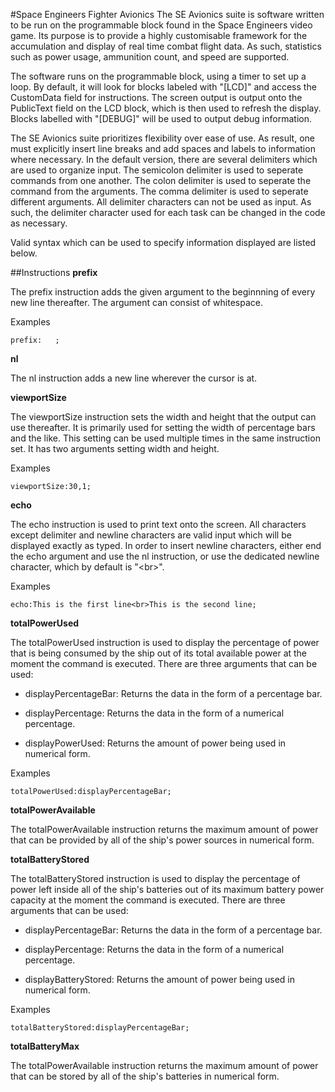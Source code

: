#Space Engineers Fighter Avionics
The SE Avionics suite is software written to be run on the programmable block found in the Space Engineers video game. Its purpose is to provide a highly customisable framework for the accumulation and display of real time combat flight data. As such, statistics such as power usage, ammunition count, and speed are supported.

The software runs on the programmable block, using a timer to set up a loop. By default, it will look for blocks labeled with "[LCD]" and access the CustomData field for instructions. The screen output is output onto the PublicText field on the LCD block, which is then used to refresh the display. Blocks labelled with "[DEBUG]" will be used to output debug information.

The SE Avionics suite prioritizes flexibility over ease of use. As result, one must explicitly insert line breaks and add spaces and labels to information where necessary. In the default version, there are several delimiters which are used to organize input. The semicolon delimiter is used to seperate commands from one another. The colon delimiter is used to seperate the command from the arguments. The comma delimiter is used to seperate different arguments. All delimiter characters can not be used as input. As such, the delimiter character used for each task can be changed in the code as necessary.

Valid syntax which can be used to specify information displayed are listed below.

##Instructions
**prefix**

The prefix instruction adds the given argument to the beginnning of every new line thereafter. The argument can consist of whitespace.

Examples
```
prefix:   ;
```

**nl**

The nl instruction adds a new line wherever the cursor is at.

**viewportSize**

The viewportSize instruction sets the width and height that the output can use thereafter. It is primarily used for setting the width of percentage bars and the like. This setting can be used multiple times in the same instruction set. It has two arguments setting width and height.

Examples
```
viewportSize:30,1;
```

**echo**

The echo instruction is used to print text onto the screen. All characters except delimiter and newline characters are valid input which will be displayed exactly as typed. In order to insert newline characters, either end the echo argument and use the nl instruction, or use the dedicated newline character, which by default is "\<br\>".

Examples
```
echo:This is the first line<br>This is the second line;
```

**totalPowerUsed**

The totalPowerUsed instruction is used to display the percentage of power that is being consumed by the ship out of its total available power at the moment the command is executed. There are three arguments that can be used:

- displayPercentageBar:
Returns the data in the form of a percentage bar.

- displayPercentage:
Returns the data in the form of a numerical percentage.

- displayPowerUsed:
Returns the amount of power being used in numerical form.

Examples
```
totalPowerUsed:displayPercentageBar;
```

**totalPowerAvailable**

The totalPowerAvailable instruction returns the maximum amount of power that can be provided by all of the ship's power sources in numerical form.

**totalBatteryStored**

The totalBatteryStored instruction is used to display the percentage of power left inside all of the ship's batteries out of its maximum battery power capacity at the moment the command is executed. There are three arguments that can be used:

- displayPercentageBar:
Returns the data in the form of a percentage bar.

- displayPercentage:
Returns the data in the form of a numerical percentage.

- displayBatteryStored:
Returns the amount of power being used in numerical form.

Examples
```
totalBatteryStored:displayPercentageBar;
```

**totalBatteryMax**

The totalPowerAvailable instruction returns the maximum amount of power that can be stored by all of the ship's batteries in numerical form.
